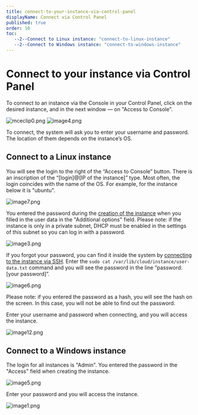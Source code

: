```yaml
---
title: connect-to-your-instance-via-control-panel
displayName: Connect via Control Panel
published: true
order: 10
toc:
   --2--Connect to Linux instance: "connect-to-linux-instance"
   --2--Connect to Windows instance: "connect-to-windows-instance"
---
```

# Connect to your instance via Control Panel

To connect to an instance via the Console in your Control Panel, click on the desired instance, and in the next window — on "Access to Console".

<media-gallery>
<img src="https://support.gcore.com/hc/article_attachments/5286387063825/mceclip0.png" alt="mceclip0.png">

<img src="https://support.gcore.com/hc/article_attachments/360020585258/image4.png" alt="image4.png">
</media-gallery>

To connect, the system will ask you to enter your username and password. The location of them depends on the instance’s OS.

## Connect to a Linux instance 

You will see the login to the right of the “Access to Console” button. There is an inscription of the “\[login\]@\[IP of the instance\]” type. Most often, the login coincides with the name of the OS. For example, for the instance below it is "ubuntu".

<img src="https://support.gcore.com/hc/article_attachments/360020483437/image7.png" alt="image7.png">

You entered the password during the <a href=“https://gcore.com/docs/cloud/virtual-instances/create-an-instance” target="_blank">creation of the instance</a> when you filled in the user data in the "Additional options" field. Please note: if the instance is only in a private subnet, DHCP must be enabled in the settings of this subnet so you can log in with a password.

<img src="https://support.gcore.com/hc/article_attachments/360020585238/image3.png" alt="image3.png">

If you forgot your password, you can find it inside the system by <a href=“https://gcore.com/docs/cloud/virtual-instances/connect/connect-to-your-instance-via-SSH” target="_blank">connecting to the instance via SSH</a>. Enter the `sudo cat /var/lib/cloud/instance/user-data.txt` command and you will see the password in the line “password: \[your password\]”.

<img src="https://support.gcore.com/hc/article_attachments/360020585318/image6.png" alt="image6.png">

Please note: if you entered the password as a hash, you will see the hash on the screen. In this case, you will not be able to find out the password.

Enter your username and password when connecting, and you will access the instance.

<img src="https://support.gcore.com/hc/article_attachments/360020583258/image12.png" alt="image12.png">

## Connect to a Windows instance

The login for all instances is "Admin". You entered the password in the "Access" field when creating the instance.

<img src="https://support.gcore.com/hc/article_attachments/360020585278/image5.png" alt="image5.png">

Enter your password and you will access the instance.

<img src="https://support.gcore.com/hc/article_attachments/360020485997/image1.png" alt="image1.png">